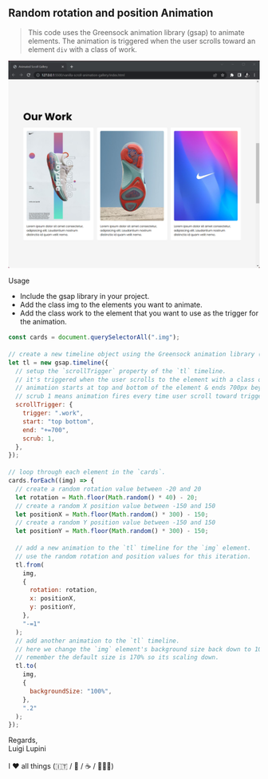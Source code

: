## Random rotation and position Animation

> This code uses the Greensock animation library (gsap) to animate elements. The animation is triggered when the user scrolls toward an element `div` with a class of work.

![alt text](./capture.png)

Usage

- Include the gsap library in your project.
- Add the class img to the elements you want to animate.
- Add the class work to the element that you want to use as the trigger for the animation.

```js
const cards = document.querySelectorAll(".img");

// create a new timeline object using the Greensock animation library (gsap)
let tl = new gsap.timeline({
  // setup the `scrollTrigger` property of the `tl` timeline.
  // it's triggered when the user scrolls to the element with a class of `work`.
  // animation starts at top and bottom of the element & ends 700px beyond it.
  // scrub 1 means animation fires every time user scroll toward trigger.
  scrollTrigger: {
    trigger: ".work",
    start: "top bottom",
    end: "+=700",
    scrub: 1,
  },
});

// loop through each element in the `cards`.
cards.forEach((img) => {
  // create a random rotation value between -20 and 20
  let rotation = Math.floor(Math.random() * 40) - 20;
  // create a random X position value between -150 and 150
  let positionX = Math.floor(Math.random() * 300) - 150;
  // create a random Y position value between -150 and 150
  let positionY = Math.floor(Math.random() * 300) - 150;

  // add a new animation to the `tl` timeline for the `img` element.
  // use the random rotation and position values for this iteration.
  tl.from(
    img,
    {
      rotation: rotation,
      x: positionX,
      y: positionY,
    },
    "-=1"
  );
  // add another animation to the `tl` timeline.
  // here we change the `img` element's background size back down to 100%.
  // remember the default size is 170% so its scaling down.
  tl.to(
    img,
    {
      backgroundSize: "100%",
    },
    ".2"
  );
});
```

Regards, <br />
Luigi Lupini <br />
<br />
I ❤️ all things (🇮🇹 / 🛵 / ☕️ / 👨‍👩‍👧)<br />
